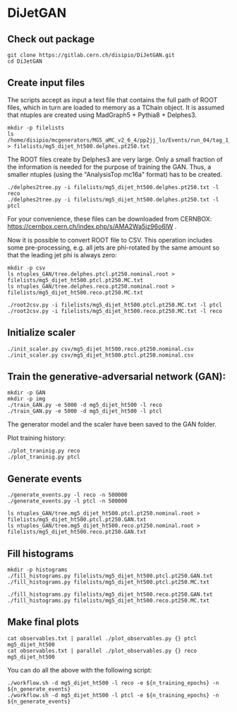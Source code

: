 # DiJetGAN

## Check out package

```
git clone https://gitlab.cern.ch/disipio/DiJetGAN.git
cd DiJetGAN
```
## Create input files
The scripts accept as input a text file that contains the full path of ROOT files, which in turn are loaded to memory as a TChain object. 
It is assumed that ntuples are created using MadGraph5 + Pythia8 + Delphes3.

```
mkdir -p filelists
ls /home/disipio/mcgenerators/MG5_aMC_v2_6_4/pp2jj_lo/Events/run_04/tag_1_delphes_events.root > filelists/mg5_dijet_ht500.delphes.pt250.txt
```

The ROOT files create by Delphes3 are very large. Only a small fraction of the information is needed for the purpose of training the GAN. 
Thus, a smaller ntuples (using the "AnalysisTop mc16a" format) has to be created.

```
./delphes2tree.py -i filelists/mg5_dijet_ht500.delphes.pt250.txt -l reco
./delphes2tree.py -i filelists/mg5_dijet_ht500.delphes.pt250.txt -l ptcl
```

For your convenience, these files can be downloaded from CERNBOX: https://cernbox.cern.ch/index.php/s/AMA2Wa5jz96o6lW .


Now it is possible to convert ROOT file to CSV. This operation includes some pre-processing, e.g. all jets are phi-rotated by the same amount
so that the leading jet phi is always zero:

```
mkdir -p csv
ls ntuples_GAN/tree.delphes.ptcl.pt250.nominal.root > filelists/mg5_dijet_ht500.ptcl.pt250.MC.txt
ls ntuples_GAN/tree.delphes.reco.pt250.nominal.root > filelists/mg5_dijet_ht500.reco.pt250.MC.txt

./root2csv.py -i filelists/mg5_dijet_ht500.ptcl.pt250.MC.txt -l ptcl
./root2csv.py -i filelists/mg5_dijet_ht500.reco.pt250.MC.txt -l reco
```

## Initialize scaler
```
./init_scaler.py csv/mg5_dijet_ht500.reco.pt250.nominal.csv
./init_scaler.py csv/mg5_dijet_ht500.ptcl.pt250.nominal.csv 
```

## Train the generative-adversarial network (GAN): 

```
mkdir -p GAN
mkdir -p img
./train_GAN.py -e 5000 -d mg5_dijet_ht500 -l reco
./train_GAN.py -e 5000 -d mg5_dijet_ht500 -l ptcl
```
The generator model and the scaler have been saved to the GAN folder.

Plot training history:
```
./plot_traninig.py reco
./plot_traninig.py ptcl
```

## Generate events

```
./generate_events.py -l reco -n 500000
./generate_events.py -l ptcl -n 500000

ls ntuples_GAN/tree.mg5_dijet_ht500.ptcl.pt250.nominal.root > filelists/mg5_dijet_ht500.ptcl.pt250.GAN.txt
ls ntuples_GAN/tree.mg5_dijet_ht500.reco.pt250.nominal.root > filelists/mg5_dijet_ht500.reco.pt250.GAN.txt 
```

## Fill histograms

```
mkdir -p histograms
./fill_histograms.py filelists/mg5_dijet_ht500.ptcl.pt250.GAN.txt
./fill_histograms.py filelists/mg5_dijet_ht500.ptcl.pt250.MC.txt 

./fill_histograms.py filelists/mg5_dijet_ht500.reco.pt250.GAN.txt
./fill_histograms.py filelists/mg5_dijet_ht500.reco.pt250.MC.txt
```

## Make final plots

```
cat observables.txt | parallel ./plot_observables.py {} ptcl mg5_dijet_ht500
cat observables.txt | parallel ./plot_observables.py {} reco mg5_dijet_ht500
```

You can do all the above with the following script:

```
./workflow.sh -d mg5_dijet_ht500 -l reco -e ${n_training_epochs} -n ${n_generate_events}
./workflow.sh -d mg5_dijet_ht500 -l ptcl -e ${n_training_epochs} -n ${n_generate_events}
```
